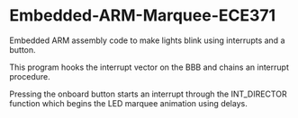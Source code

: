 # Embedded-ARM-Marquee-ECE371
Embedded ARM assembly code to make lights blink using interrupts and a button.

This program hooks the interrupt vector on the BBB and chains an interrupt procedure. 

Pressing the onboard button starts an interrupt through the INT_DIRECTOR function which begins the LED marquee animation using delays.
